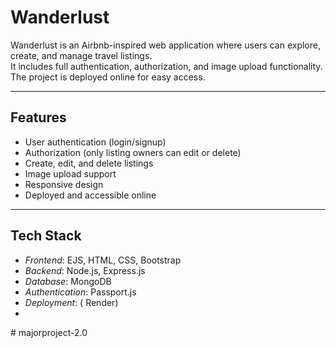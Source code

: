 # Wanderlust

Wanderlust is an Airbnb-inspired web application where users can explore, create, and manage travel listings.  
It includes full authentication, authorization, and image upload functionality. The project is deployed online for easy access.

---

## Features
- User authentication (login/signup)
- Authorization (only listing owners can edit or delete)
- Create, edit, and delete listings
- Image upload support
- Responsive design
- Deployed and accessible online

---

## Tech Stack
- *Frontend*: EJS, HTML, CSS, Bootstrap
- *Backend*: Node.js, Express.js
- *Database*: MongoDB
- *Authentication*: Passport.js
- *Deployment*: ( Render)
-
#   m a j o r p r o j e c t - 2 . 0  
 